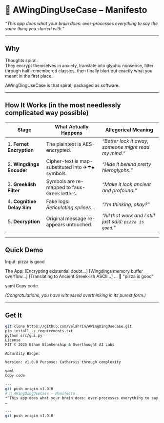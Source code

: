 # 🧠 AWingDingUseCase – Manifesto  
*“This app does what your brain does: over-processes everything to say the same thing you started with.”*

---

## Why
Thoughts spiral.  
They encrypt themselves in anxiety, translate into glyphic nonsense, filter through half-remembered classics, then finally blurt out exactly what you meant in the first place.

AWingDingUseCase is that spiral, packaged as software.

---

## How It Works (in the most needlessly complicated way possible)

| Stage | What Actually Happens | Allegorical Meaning |
|-------|-----------------------|---------------------|
| 1. **Fernet Encryption** | The plaintext is AES-encrypted. | *“Better lock it away, someone might read my mind.”* |
| 2. **Wingdings Encoder** | Cipher-text is map-substituted into ✈︎☂︎♠︎ symbols. | *“Hide it behind pretty hieroglyphs.”* |
| 3. **Greeklish Filter** | Symbols are re-mapped to faux-Greek letters. | *“Make it look ancient and profound.”* |
| 4. **Cognitive Delay Sim** | Fake logs: *Reticulating splines…* | *“I’m thinking, okay?”* |
| 5. **Decryption** | Original message re-appears untouched. | *“All that work and I still just said: *`pizza is good`*.”* |

---

## Quick Demo

Input:
pizza is good

The App:
[Encrypting existential doubt...]
[Wingdings memory buffer overflow...]
[Translating to Ancient Greek-ish ASCII...]
...
🧠 "pizza is good"

yaml
Copy code

*(Congratulations, you have witnessed overthinking in its purest form.)*

---

## Get It

```bash
git clone https://github.com/Velahrin/AWingDingUseCase.git
pip install -r requirements.txt
python src/gui.py
License
MIT © 2025 Ethan Blankenship & Overthought AI Labs

Absurdity Badge:

Version: v1.0.0 Purpose: Catharsis through complexity

yaml
Copy code

---
git push origin v1.0.0
# 🧠 AWingDingUseCase – Manifesto  
*“This app does what your brain does: over-processes everything to say the same thing you started with.”*
…

---
git push origin v1.0.0
